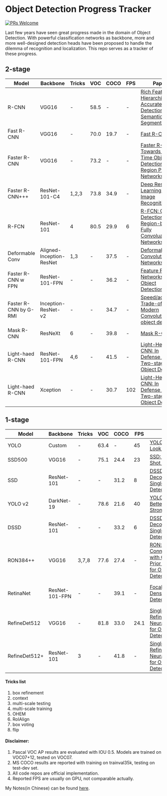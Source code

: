 # Object Detection Progress Tracker

[![PRs Welcome](https://img.shields.io/badge/PRs-welcome-brightgreen.svg?style=flat)](http://makeapullrequest.com)

Last few years have seen great progress made in the domain of Object Detection. With powerful classification networks as backbone, more and more well-designed detection heads have been proposed to handle the dilemma of recognition and localization. This repo serves as a tracker of these progress.

## 2-stage

Model    | Backbone  | Tricks| VOC| COCO| FPS | Paper  | Date   | Note | Code
------------|-----------|-------|----|----|----|------------|------|------|-------
R-CNN | VGG16 | - | 58.5 | - | -| [Rich Feature Hierarchies for Accurate Object Detection and Semantic Segmentation](https://arxiv.org/abs/1311.2524) | - | CVPR2014 Oral | [MATLAB](https://github.com/rbgirshick/rcnn)
Fast R-CNN | VGG16 | - | 70.0 | 19.7 | - | [Fast R-CNN](https://arxiv.org/abs/1504.08083) | 15.04 | CVPR2014 Oral | [caffe](https://github.com/rbgirshick/fast-rcnn)
Faster R-CNN | VGG16 | - | 73.2 | - | - | [Faster R-CNN: Towards Real-Time Object Detection with Region Proposal Networks](https://arxiv.org/abs/1506.01497) | 15.06 | NIPS2015 | [MATLAB](https://github.com/ShaoqingRen/faster_rcnn)
Faster R-CNN+++ | ResNet-101-C4 | 1,2,3 | 73.8 | 34.9 | - | [Deep Residual Learning for Image Recognition](http://arxiv.org/abs/1512.03385) | 15.12 | CVPR2016 Best Paper
R-FCN | ResNet-101 | 4 | 80.5 | 29.9 | 6 | [R-FCN: Object Detection via Region-based Fully Convoluational Networks](https://arxiv.org/abs/1605.06409) | 16.05 | NIPS2016 | [caffe](https://github.com/daijifeng001/caffe-rfcn)
Deformable Conv | Aligned-Inception-ResNet | 1,3 | - | 37.5 | - | [Deformable Convolutional Networks](https://arxiv.org/abs/1703.06211) | 17.03 | ICCV2017 Oral | [MXNet](https://github.com/msracver/Deformable-ConvNets)
Faster R-CNN w FPN | ResNet-101-FPN | - | - | 36.2 | - | [Feature Pyramid Networks for Object Detection](https://arxiv.org/abs/1612.03144) | 16.12 | CVPR2017 Poster | [caffe2](https://github.com/facebookresearch/Detectron)
Faster R-CNN by G-RMI | Inception-ResNet-v2 | - | - | 34.7 | - | [Speed/accuracy Trade-offs for Modern Convolutional object detectors](https://arxiv.org/abs/1611.10012) | - | COCO206 winner | [TesnsorFlow](https://github.com/tensorflow/models/tree/master/research/object_detection)
Mask R-CNN |  ResNeXt | 6 | - | 39.8 | - | [Mask R-CNN](https://arxiv.org/abs/1703.06870) | 17.03 | ICCV2017 Best Paper | [caffe2](https://github.com/facebookresearch/Detectron)
Light-haed R-CNN | ResNet-101-FPN | 4,6 | - | 41.5 | - | [Light-Head R-CNN: In Defense of Two-stage Object Detector](https://arxiv.org/abs/1711.07264) | 17.11 | -
Light-haed R-CNN | Xception | - | - | 30.7 | 102 | [Light-Head R-CNN: In Defense of Two-stage Object Detector](https://arxiv.org/abs/1711.07264) | 17.11 | -


## 1-stage

Model    | Backbone  | Tricks| VOC| COCO| FPS | Paper  | Date   | Note | Code
------------|-----------|-------|----|----|----|------------|------|------|-------
YOLO | Custom | - | 63.4 | - | 45 | [YOLO: You Only Look Once](https://arxiv.org/abs/1506.02640) | - | CVPR2016 Oral | [darknet](https://github.com/pjreddie/darknet)
SSD500 | VGG16 | - | 75.1 | 24.4 | 23 | [SSD: Single Shot Detector](http://arxiv.org/abs/1512.02325) | 15.12 | ECCV2016 Oral | [caffe](https://github.com/weiliu89/caffe/tree/ssd)
SSD | ResNet-101 | - | - | 31.2 | 8 | [DSSD: Deconvolutional Single Shot Detector](https://arxiv.org/abs/1701.06659) | 17.01 | -
YOLO v2 | DarkNet-19 | - | 78.6 | 21.6 | 40 | [YOLO9000: Better, Faster, Stronger](https://arxiv.org/abs/1612.08242) | - | CVPR2017 | [darknet](https://github.com/pjreddie/darknet)
DSSD | ResNet-101 | - | - | 33.2 | 6 | [DSSD: Deconvolutional Single Shot Detector](https://arxiv.org/abs/1701.06659) | 17.01 | -
RON384++ | VGG16 | 3,7,8 | 77.6 | 27.4 | - | [RON: Reverse Connection with Objectness Prior Networks for Object Detection](https://arxiv.org/abs/1707.01691) | - | CVPR2017 | [caffe](https://github.com/taokong/RON)
RetinaNet | ResNet-101-FPN | - | - | 39.1 | - | [Focal Loss for Dense Object Detection](https://arxiv.org/abs/1708.02002) | 17.08 | ICCV2017 Best student paper | [caffe2](https://github.com/facebookresearch/Detectron)
RefineDet512 | VGG16 | - | 81.8 | 33.0 | 24.1 | [Single-Shot Refinement Neural Network for Object Detection](https://arxiv.org/pdf/1711.06897.pdf) | 17.11 | - | [caffe](https://github.com/sfzhang15/RefineDet)
RefineDet512+ | ResNet-101 | 3 | - | 41.8 | - | [Single-Shot Refinement Neural Network for Object Detection](https://arxiv.org/pdf/1711.06897.pdf) | 17.11 | - | [caffe](https://github.com/sfzhang15/RefineDet)


#### Tricks list

1. box refinement
2. context
3. multi-scale testing
4. multi-scale training
5. OHEM
6. RoIAlign
7. box voting
8. flip

#### Disclaimer:

1. Pascal VOC AP results are evaluated with IOU 0.5. Models are trained on VOC07+12, tested on VOC07.
2. MS COCO results are reported with training on trainval35k, testing on test-dev set.
3. All code repos are official implementation.
4. Reported FPS are usually on GPU, not comparable actually.

My Notes(in Chinese) can be found [here](https://blog.ddlee.cn/tags/Object-Detection/).